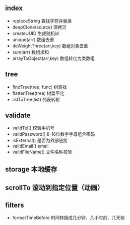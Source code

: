 ## index 

- replaceString 查找字符并替换
- deepClone(source) 深拷贝
- createUUID 生成随机id
- unique(arr) 数组去重
- deWeightThree(arr,key) 数组对象去重
- sum(arr) 数组求和
- arrayToObject(arr,key) 数组转化为类数组

## tree

- findTree(tree, func) 树查找
- flattenTree(tree) 树扁平化
- listToTree(list) 列表转树

## validate

- validTel() 校验手机号
- validPassword() 8-16位数字字母组合密码
- isExternal() 是否为外部链接
- validEmail() email
- validFileName() 文件名称校验

## storage 本地缓存

## scrollTo 滚动到指定位置（动画）

## filters 

- formatTimeBefore 时间转换成几分钟、几小时前、几天前
